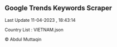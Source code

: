 

## Google Trends Keywords Scraper 
 
Last Update 11-04-2023 , 18:43:14

Country List :
VIETNAM.json



© Abdul Muttaqin 
